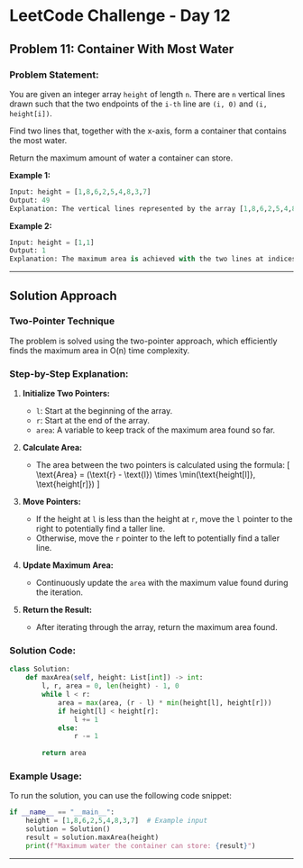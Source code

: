 
# LeetCode Challenge - Day 12

## Problem 11: Container With Most Water

### Problem Statement:
You are given an integer array `height` of length `n`. There are `n` vertical lines drawn such that the two endpoints of the `i-th` line are `(i, 0)` and `(i, height[i])`.

Find two lines that, together with the x-axis, form a container that contains the most water.

Return the maximum amount of water a container can store.

**Example 1:**
```python
Input: height = [1,8,6,2,5,4,8,3,7]
Output: 49
Explanation: The vertical lines represented by the array [1,8,6,2,5,4,8,3,7] form a container with the maximum area of 49 units of water.
```

**Example 2:**
```python
Input: height = [1,1]
Output: 1
Explanation: The maximum area is achieved with the two lines at indices 0 and 1, containing 1 unit of water.
```

---

## Solution Approach

### Two-Pointer Technique

The problem is solved using the two-pointer approach, which efficiently finds the maximum area in O(n) time complexity.

### Step-by-Step Explanation:

1. **Initialize Two Pointers:**
   - `l`: Start at the beginning of the array.
   - `r`: Start at the end of the array.
   - `area`: A variable to keep track of the maximum area found so far.

2. **Calculate Area:**
   - The area between the two pointers is calculated using the formula:
     \[
     \text{Area} = (\text{r} - \text{l}) \times \min(\text{height[l]}, \text{height[r]})
     \]

3. **Move Pointers:**
   - If the height at `l` is less than the height at `r`, move the `l` pointer to the right to potentially find a taller line.
   - Otherwise, move the `r` pointer to the left to potentially find a taller line.

4. **Update Maximum Area:**
   - Continuously update the `area` with the maximum value found during the iteration.

5. **Return the Result:**
   - After iterating through the array, return the maximum area found.

### Solution Code:
```python
class Solution:
    def maxArea(self, height: List[int]) -> int:
        l, r, area = 0, len(height) - 1, 0
        while l < r:
            area = max(area, (r - l) * min(height[l], height[r]))
            if height[l] < height[r]:
                l += 1
            else:
                r -= 1
                
        return area
```

### Example Usage:

To run the solution, you can use the following code snippet:

```python
if __name__ == "__main__":
    height = [1,8,6,2,5,4,8,3,7]  # Example input
    solution = Solution()
    result = solution.maxArea(height)
    print(f"Maximum water the container can store: {result}")
```

---




